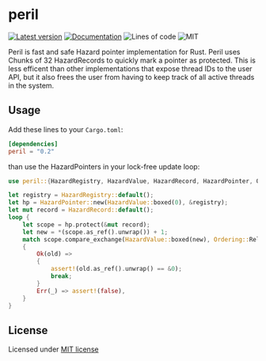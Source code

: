 # peril
[![Latest version](https://img.shields.io/crates/v/peril.svg)](https://crates.io/crates/peril)
[![Documentation](https://docs.rs/peril/badge.svg)](https://docs.rs/peril)
![Lines of code](https://tokei.rs/b1/github/junkerjorg/peril)
![MIT](https://img.shields.io/badge/license-MIT-blue.svg)

Peril is fast and safe Hazard pointer implementation for Rust. 
Peril uses Chunks of 32 HazardRecords to quickly mark a pointer as protected.
This is less efficent than other implementations that expose thread IDs to the user API, 
but it also frees the user from having to keep track of all active threads in the system. 

## Usage

Add these lines to your `Cargo.toml`:

```toml
[dependencies]
peril = "0.2"
```

than use the HazardPointers in your lock-free update loop:

```Rust
use peril::{HazardRegistry, HazardValue, HazardRecord, HazardPointer, Ordering};

let registry = HazardRegistry::default();
let hp = HazardPointer::new(HazardValue::boxed(0), &registry);
let mut record = HazardRecord::default();
loop {
    let scope = hp.protect(&mut record);
    let new = *(scope.as_ref().unwrap()) + 1;
    match scope.compare_exchange(HazardValue::boxed(new), Ordering::Relaxed, Ordering::Relaxed)
    {
        Ok(old) =>
        {
            assert!(old.as_ref().unwrap() == &0);
            break;
        }
        Err(_) => assert!(false),
    }
}
```
 
## License

Licensed under [MIT license](http://opensource.org/licenses/MIT)
